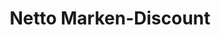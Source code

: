 ---
title: "Netto Marken-Discount"
url: /hamburg/netto-marken-discount-heidhorst/
shop: Supermarkt
---